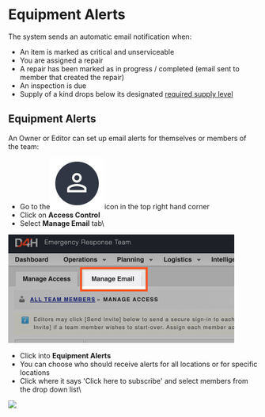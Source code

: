 # Equipment Alerts

The system sends an automatic email notification when:

* An item is marked as critical and unserviceable
* You are assigned a repair
* A repair has been marked as in progress / completed (email sent to member that created the repair)
* An inspection is due
* Supply of a kind drops below its designated [required supply level](../../equipment-management/categories\&kinds/disposable-equipment/supply-levels/required-supply-levels.md)

## Equipment Alerts

An Owner or Editor can set up email alerts for themselves or members of the team:

* Go to the<img src="../../.gitbook/assets/User Icon" alt="" data-size="line">icon in the top right hand corner
* Click on **Access Control**
* Select **Manage Email** tab\


![](<../../.gitbook/assets/manage email.png>)

* Click into **Equipment Alerts**&#x20;
* You can choose who should receive alerts for all locations or for specific locations
* Click where it says 'Click here to subscribe' and select members from the drop down list\


![](<../../.gitbook/assets/click here to subscribe.gif>)
